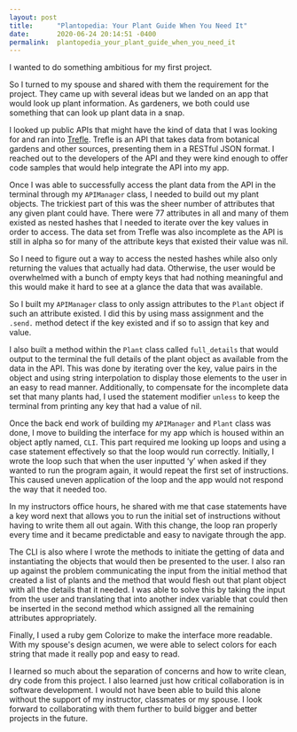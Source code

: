 ```yaml
---
layout: post
title:      "Plantopedia: Your Plant Guide When You Need It"
date:       2020-06-24 20:14:51 -0400
permalink:  plantopedia_your_plant_guide_when_you_need_it
---
```


I wanted to do something ambitious for my first project. 

So I turned to my spouse and shared with them the requirement for the project. They came up with several ideas but we landed on an app that would look up plant information. As gardeners, we both could use something that can look up plant data in a snap.

I looked up public APIs that might have the kind of data that I was looking for and ran into [Trefle](http://https://trefle.io/). Trefle is an API that takes data from botanical gardens and other sources, presenting them in a RESTful JSON format. I reached out to the developers of the API and they were kind enough to offer code samples that would help integrate the API into my app. 

Once I was able to successfully access the plant data from the API in the terminal through my `APIManager` class, I needed to build out my plant objects. The trickiest part of this was the sheer number of attributes that any given plant could have. There were 77 attributes in all and many of them existed as nested hashes that I needed to iterate over the key values in order to access. The data set from Trefle was also incomplete as the API is still in alpha so for many of the attribute keys that existed their value was nil.

So I need to figure out a way to access the nested hashes while also only returning the values that actually had data. Otherwise, the user would be overwhelmed with a bunch of empty keys that had nothing meaningful and this would make it hard to see at a glance the data that was available. 

So I built my `APIManager` class to only assign attributes to the `Plant` object if such an attribute existed. I did this by using mass assignment and the `.send.` method detect if the key existed and if so to assign that key and value.

I also built a method within the `Plant` class called `full_details` that would output to the terminal the full details of the plant object as available from the data in the API. This was done by iterating over the key, value pairs in the object and using string interpolation to display those elements to the user in an easy to read manner.  Additionally, to compensate for the incomplete data set that many plants had, I used the statement modifier `unless` to keep the terminal from printing any key that had a value of nil.

Once the back end work of building my `APIManager` and `Plant` class was done, I move to building the interface for my app which is housed within an object aptly named, `CLI`. This part required me looking up loops and using a case statement effectively so that the loop would run correctly. Initially, I wrote the loop such that when the user inputted ‘y’ when asked if they wanted to run the program again, it would repeat the first set of instructions. This caused uneven application of the loop and the app would not respond the way that it needed too.

In my instructors office hours, he shared with me that case statements have a key word next that allows you to run the initial set of instructions without having to write them all out again. With this change, the loop ran properly every time and it became predictable and easy to navigate through the app. 

The CLI is also where I wrote the methods to initiate the getting of data and instantiating the objects that would then be presented to the user. I also ran up against the problem communicating the input from the initial method that created a list of plants and the method that would flesh out that plant object with all the details that it needed. I was able to solve this by taking the input from the user and translating that into another index variable that could then be inserted in the second method which assigned all the remaining attributes appropriately. 

Finally, I used a ruby gem Colorize to make the interface more readable. With my spouse's design acumen, we were able to select colors for each string that made it really pop and easy to read. 

I learned so much about the separation of concerns and how to write clean, dry code from this project. I also learned just how critical collaboration is in software development. I would not have been able to build this alone without the support of my instructor, classmates or my spouse. I look forward to collaborating with them further to build bigger and better projects in the future. 
